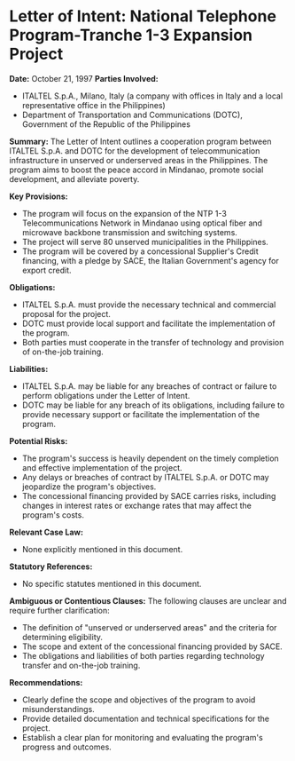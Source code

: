 **Letter of Intent: National Telephone Program-Tranche 1-3 Expansion Project**
===========================================================

**Date:** October 21, 1997
**Parties Involved:**

* ITALTEL S.p.A., Milano, Italy (a company with offices in Italy and a local representative office in the Philippines)
* Department of Transportation and Communications (DOTC), Government of the Republic of the Philippines

**Summary:**
The Letter of Intent outlines a cooperation program between ITALTEL S.p.A. and DOTC for the development of telecommunication infrastructure in unserved or underserved areas in the Philippines. The program aims to boost the peace accord in Mindanao, promote social development, and alleviate poverty.

**Key Provisions:**

* The program will focus on the expansion of the NTP 1-3 Telecommunications Network in Mindanao using optical fiber and microwave backbone transmission and switching systems.
* The project will serve 80 unserved municipalities in the Philippines.
* The program will be covered by a concessional Supplier's Credit financing, with a pledge by SACE, the Italian Government's agency for export credit.

**Obligations:**

* ITALTEL S.p.A. must provide the necessary technical and commercial proposal for the project.
* DOTC must provide local support and facilitate the implementation of the program.
* Both parties must cooperate in the transfer of technology and provision of on-the-job training.

**Liabilities:**

* ITALTEL S.p.A. may be liable for any breaches of contract or failure to perform obligations under the Letter of Intent.
* DOTC may be liable for any breach of its obligations, including failure to provide necessary support or facilitate the implementation of the program.

**Potential Risks:**

* The program's success is heavily dependent on the timely completion and effective implementation of the project.
* Any delays or breaches of contract by ITALTEL S.p.A. or DOTC may jeopardize the program's objectives.
* The concessional financing provided by SACE carries risks, including changes in interest rates or exchange rates that may affect the program's costs.

**Relevant Case Law:**

* None explicitly mentioned in this document.

**Statutory References:**

* No specific statutes mentioned in this document.

**Ambiguous or Contentious Clauses:**
The following clauses are unclear and require further clarification:

* The definition of "unserved or underserved areas" and the criteria for determining eligibility.
* The scope and extent of the concessional financing provided by SACE.
* The obligations and liabilities of both parties regarding technology transfer and on-the-job training.

**Recommendations:**

* Clearly define the scope and objectives of the program to avoid misunderstandings.
* Provide detailed documentation and technical specifications for the project.
* Establish a clear plan for monitoring and evaluating the program's progress and outcomes.